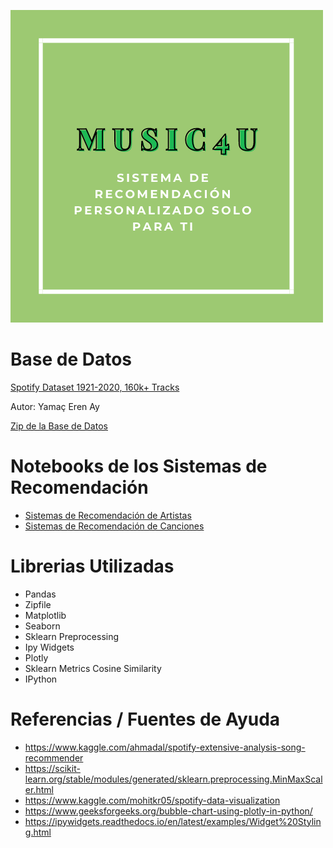 ![Music4U](Music4U_logo.png)

# Base de Datos
[Spotify Dataset 1921-2020, 160k+ Tracks](https://www.kaggle.com/yamaerenay/spotify-dataset-19212020-160k-tracks)

Autor: Yamaç Eren Ay

[Zip de la Base de Datos](https://github.com/carladelagarzaf/Mineria-de-Datos/blob/master/Proyecto%20Final/archive.zip)

# Notebooks de los Sistemas de Recomendación
- [Sistemas de Recomendación de Artistas](https://github.com/carladelagarzaf/Mineria-de-Datos/blob/master/Proyecto%20Final/Sistema_Recomendacion_Artistas.ipynb)
- [Sistemas de Recomendación de Canciones](https://github.com/carladelagarzaf/Mineria-de-Datos/blob/master/Proyecto%20Final/Sistema_Recomendacion_Canciones.ipynb)

# Librerias Utilizadas
- Pandas
- Zipfile
- Matplotlib
- Seaborn
- Sklearn Preprocessing
- Ipy Widgets
- Plotly
- Sklearn Metrics Cosine Similarity
- IPython 

# Referencias / Fuentes de Ayuda
- https://www.kaggle.com/ahmadal/spotify-extensive-analysis-song-recommender
- https://scikit-learn.org/stable/modules/generated/sklearn.preprocessing.MinMaxScaler.html
- https://www.kaggle.com/mohitkr05/spotify-data-visualization
- https://www.geeksforgeeks.org/bubble-chart-using-plotly-in-python/
- https://ipywidgets.readthedocs.io/en/latest/examples/Widget%20Styling.html

